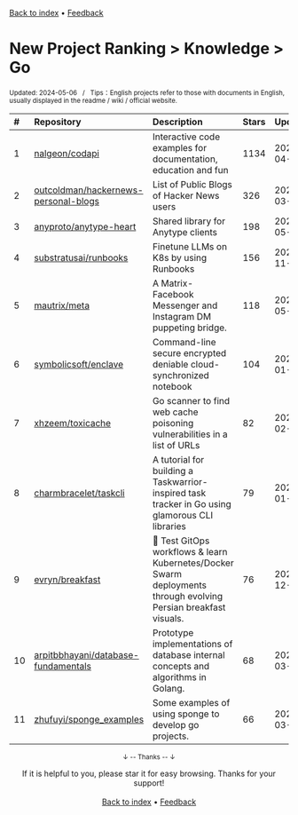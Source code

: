 <a href="https://github.com/GrowingGit/GitHub-English-Top-Charts#github-english-top-charts">Back to index</a> • <a href="/content/docs/feedback.md">Feedback</a>

# New Project Ranking > Knowledge > Go
<sub>Updated: 2024-05-06&nbsp;&nbsp;&nbsp;/&nbsp;&nbsp;&nbsp;Tips：English projects refer to those with documents in English, usually displayed in the readme / wiki / official website.</sub>

|#|Repository|Description|Stars|Updated|Created|
|:-|:-|:-|:-|:-|:-|
|1|[nalgeon/codapi](https://github.com/nalgeon/codapi)|Interactive code examples for documentation, education and fun|1134|2024-04-25|2023-11-24|
|2|[outcoldman/hackernews-personal-blogs](https://github.com/outcoldman/hackernews-personal-blogs)|List of Public Blogs of Hacker News users|326|2024-03-09|2023-07-07|
|3|[anyproto/anytype-heart](https://github.com/anyproto/anytype-heart)|Shared library for Anytype clients|198|2024-05-02|2023-05-24|
|4|[substratusai/runbooks](https://github.com/substratusai/runbooks)|Finetune LLMs on K8s by using Runbooks|156|2023-11-21|2023-06-19|
|5|[mautrix/meta](https://github.com/mautrix/meta)|A Matrix-Facebook Messenger and Instagram DM puppeting bridge.|118|2024-05-03|2024-01-16|
|6|[symbolicsoft/enclave](https://github.com/symbolicsoft/enclave)|Command-line secure encrypted deniable cloud-synchronized notebook|104|2024-01-02|2023-12-18|
|7|[xhzeem/toxicache](https://github.com/xhzeem/toxicache)| Go scanner to find web cache poisoning vulnerabilities in a list of URLs|82|2024-02-21|2024-02-20|
|8|[charmbracelet/taskcli](https://github.com/charmbracelet/taskcli)|A tutorial for building a Taskwarrior-inspired task tracker in Go using glamorous CLI libraries|79|2024-01-05|2023-08-17|
|9|[evryn/breakfast](https://github.com/evryn/breakfast)|🍯 Test GitOps workflows & learn Kubernetes/Docker Swarm deployments through evolving Persian breakfast visuals.|76|2023-12-08|2023-09-14|
|10|[arpitbbhayani/database-fundamentals](https://github.com/arpitbbhayani/database-fundamentals)|Prototype implementations of database internal concepts and algorithms in Golang.|68|2024-03-09|2024-01-12|
|11|[zhufuyi/sponge_examples](https://github.com/zhufuyi/sponge_examples)|Some examples of using sponge to develop go projects.|66|2024-03-30|2023-06-04|

<div align="center">
    <p><sub>↓ -- Thanks -- ↓</sub></p>
    If it is helpful to you, please star it for easy browsing. Thanks for your support!
</div>

<br/>

<div align="center"><a href="https://github.com/GrowingGit/GitHub-English-Top-Charts#github-english-top-charts">Back to index</a> • <a href="/content/docs/feedback.md">Feedback</a></div>

